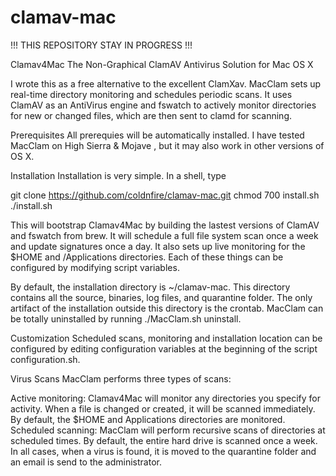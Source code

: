 # clamav-mac

!!! THIS REPOSITORY STAY IN PROGRESS !!!

Clamav4Mac
The Non-Graphical ClamAV Antivirus Solution for Mac OS X

I wrote this as a free alternative to the excellent ClamXav. MacClam sets up real-time directory monitoring and schedules periodic scans. It uses ClamAV as an AntiVirus engine and fswatch to actively monitor directories for new or changed files, which are then sent to clamd for scanning.

Prerequisites
All prerequies will be automatically installed. I have tested MacClam on High Sierra & Mojave , but it may also work in other versions of OS X.

Installation
Installation is very simple. In a shell, type

git clone https://github.com/coldnfire/clamav-mac.git
chmod 700 install.sh
./install.sh

This will bootstrap Clamav4Mac by building the lastest versions of ClamAV and fswatch from brew. It will schedule a full file system scan once a week and update signatures once a day. It also sets up live monitoring for the $HOME and /Applications directories. Each of these things can be configured by modifying script variables.

By default, the installation directory is ~/clamav-mac. This directory contains all the source, binaries, log files, and quarantine folder. The only artifact of the installation outside this directory is the crontab. MacClam can be totally uninstalled by running ./MacClam.sh uninstall.


Customization
Scheduled scans, monitoring and installation location can be configured by editing configuration variables at the beginning of the script configuration.sh.

Virus Scans
MacClam performs three types of scans:

Active monitoring: Clamav4Mac will monitor any directories you specify for activity. When a file is changed or created, it will be scanned immediately. By default, the $HOME and Applications directories are monitored.
Scheduled scanning: MacClam will perform recursive scans of directories at scheduled times. By default, the entire hard drive is scanned once a week.
In all cases, when a virus is found, it is moved to the quarantine folder and an email is send to the administrator.
